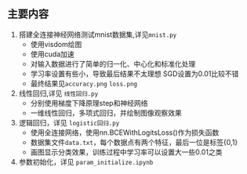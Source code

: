 ## 主要内容   
1. 搭建全连接神经网络测试mnist数据集,详见`mnist.py`  
    + 使用visdom绘图  
    + 使用cuda加速  
    + 对输入数据进行了简单的归一化、中心化和标准化处理  
    + 学习率设置有些小，导致最后结果不太理想 SGD设置为0.01比较不错  
    + 最终结果见`accuracy.png` `loss.png`  
2. 线性回归,详见 `线性回归.py`  
    + 分别使用梯度下降原理step和神经网络  
    + 一维线性回归，多项式回归，并绘制图像观察效果  
3. 逻辑回归，详见 `logistic回归.py`  
    + 使用全连接网络，使用nn.BCEWithLogitsLoss()作为损失函数   
    + 数据集文件`data.txt`，每个数据点有两个特征，最后一位是标签{0,1}  
    + 画图显示分类效果，训练过程中学习率可以设置大一些0.01之类  
4. 参数初始化，详见 `param_initialize.ipynb`
    

  

